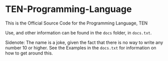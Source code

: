 # TEN-Programming-Language
This is the Official Source Code for the Programming Language, TEN

Use, and other information can be found in the `docs` folder, in `docs.txt`.

Sidenote: The name is a joke, given the fact that there is no way to write any number 10 or higher. See the Examples in the `docs.txt` for information on how to get around this.
